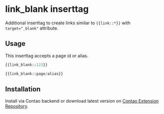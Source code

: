 # link_blank inserttag

Additional inserttag to create links similar to `{{link::*}}` with `target="_blank"` attribute.


## Usage

This inserttag accepts a page id or alias.

```PHP
{{link_blank::123}}
```

```PHP
{{link_blank::page/alias}}
```

## Installation

Install via Contao backend or download latest version on [Contao Extension Repository](https://contao.org/erweiterungsliste/view/link_blank_inserttag.html).
